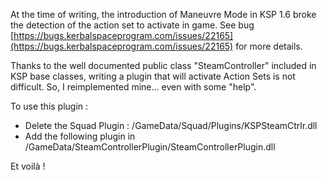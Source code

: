 At the time of writing, the introduction of Maneuvre Mode in KSP 1.6 broke the detection of the action set to activate in game. See bug [https://bugs.kerbalspaceprogram.com/issues/22165](https://bugs.kerbalspaceprogram.com/issues/22165) for more details.

Thanks to the well documented public class "SteamController" included in KSP base classes, writing a plugin that will activate Action Sets is not difficult. So, I reimplemented mine... even with some "help". 

To use this plugin :

- Delete the Squad Plugin : /GameData/Squad/Plugins/KSPSteamCtrlr.dll
- Add the following plugin in /GameData/SteamControllerPlugin/SteamControllerPlugin.dll

Et voilà !